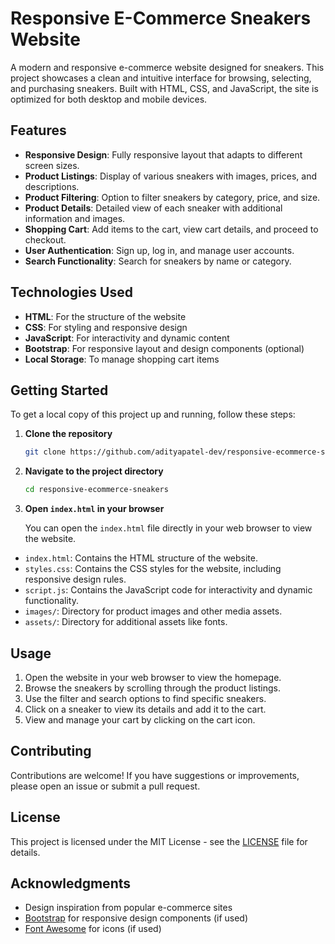 # Responsive E-Commerce Sneakers Website

A modern and responsive e-commerce website designed for sneakers. This project showcases a clean and intuitive interface for browsing, selecting, and purchasing sneakers. Built with HTML, CSS, and JavaScript, the site is optimized for both desktop and mobile devices.

## Features

- **Responsive Design**: Fully responsive layout that adapts to different screen sizes.
- **Product Listings**: Display of various sneakers with images, prices, and descriptions.
- **Product Filtering**: Option to filter sneakers by category, price, and size.
- **Product Details**: Detailed view of each sneaker with additional information and images.
- **Shopping Cart**: Add items to the cart, view cart details, and proceed to checkout.
- **User Authentication**: Sign up, log in, and manage user accounts.
- **Search Functionality**: Search for sneakers by name or category.

## Technologies Used

- **HTML**: For the structure of the website
- **CSS**: For styling and responsive design
- **JavaScript**: For interactivity and dynamic content
- **Bootstrap**: For responsive layout and design components (optional)
- **Local Storage**: To manage shopping cart items

## Getting Started

To get a local copy of this project up and running, follow these steps:

1. **Clone the repository**

    ```bash
    git clone https://github.com/adityapatel-dev/responsive-ecommerce-sneakers.git
    ```

2. **Navigate to the project directory**

    ```bash
    cd responsive-ecommerce-sneakers
    ```

3. **Open `index.html` in your browser**

    You can open the `index.html` file directly in your web browser to view the website.


- `index.html`: Contains the HTML structure of the website.
- `styles.css`: Contains the CSS styles for the website, including responsive design rules.
- `script.js`: Contains the JavaScript code for interactivity and dynamic functionality.
- `images/`: Directory for product images and other media assets.
- `assets/`: Directory for additional assets like fonts.

## Usage

1. Open the website in your web browser to view the homepage.
2. Browse the sneakers by scrolling through the product listings.
3. Use the filter and search options to find specific sneakers.
4. Click on a sneaker to view its details and add it to the cart.
5. View and manage your cart by clicking on the cart icon.

## Contributing

Contributions are welcome! If you have suggestions or improvements, please open an issue or submit a pull request.

## License

This project is licensed under the MIT License - see the [LICENSE](LICENSE) file for details.

## Acknowledgments

- Design inspiration from popular e-commerce sites
- [Bootstrap](https://getbootstrap.com/) for responsive design components (if used)
- [Font Awesome](https://fontawesome.com/) for icons (if used)

